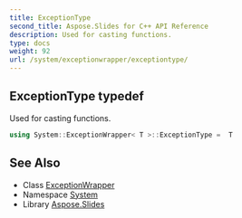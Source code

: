 ```yaml
---
title: ExceptionType
second_title: Aspose.Slides for C++ API Reference
description: Used for casting functions.
type: docs
weight: 92
url: /system/exceptionwrapper/exceptiontype/
---
```

## ExceptionType typedef


Used for casting functions.

```cpp
using System::ExceptionWrapper< T >::ExceptionType =  T
```

## See Also

* Class [ExceptionWrapper](../)
* Namespace [System](../../)
* Library [Aspose.Slides](../../../)